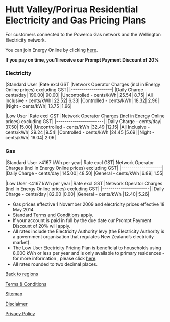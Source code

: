 # Hutt Valley/Porirua Residential Electricity and Gas Pricing Plans
 

For customers connected to the Powerco Gas network and the Wellington Electricity network.


You can join Energy Online by clicking [here](http://www.energyonline.co.nz/Default.aspx?tabid=98).

**If you pay on time, you'll receive our Prompt Payment Discount of 20%**


### Electricity
|Standard User	|Rate excl GST	|Network Operator Charges (incl in Energy Online prices) excluding GST|
|--------------------|
|Daily Charge - cents/day|	190.00|	90.00|
|Uncontrolled - cents/kWh|	25.54|	8.75|
|All Inclusive - cents/kWh|	22.52|	6.33|
|Controlled - cents/kWh|	18.32|	2.96|
|Night - cents/kWh|	13.75	|1.96|
 

|Low User	|Rate excl GST	|Network Operator Charges (incl in Energy Online prices) excluding GST|
|-----------------------|
|Daily Charge - cents/day|	37.50|	15.00|
|Uncontrolled - cents/kWh	|32.49	|12.15|
|All Inclusive - cents/kWh|	29.24	|9.54|
|Controlled - cents/kWh	|24.45	|5.69|
|Night - cents/kWh|	16.04|	2.06|


### Gas
|Standard User >4167 kWh per year|	Rate excl GST|	Network Operator Charges (incl in Energy Online prices) excluding GST|
|--------------------|
|Daily Charge - cents/day|	145.00|	48.50|
|General - cents/kWh	|6.89|	1.55|
 

|Low User <4167 kWh per year|	Rate excl GST	|Network Operator Charges (incl in Energy Online prices) excluding GST|
|-----------------------|
|Daily Charge - cents/day	|82.00	|0.00|
|General - cents/kWh	|12.40|	5.26|

- Gas prices effective 1 November 2009 and electricity prices effective 18 May 2014.
- Standard [Terms and Conditions](http://www.energyonline.co.nz/terms) apply.
- If your account is paid in full by the due date our Prompt Payment Discount of 20% will apply.
- All rates include the Electricity Authority levy (the Electricity Authority is a government organisation that regulates New Zealand’s electricity market).
- The Low User Electricity Pricing Plan is beneficial to households using 8,000 kWh or less per year and is only available to primary residences - for more information , please click [here](http://www.energyonline.co.nz/Default.aspx?tabid=148).
- All rates rounded to two decimal places.

[Back to regions](http://www.energyonline.co.nz/residential/pricing_plans/electricity_and_gas_pricing_plans)

[Terms & Conditions](http://www.energyonline.co.nz/terms)

[Sitemap](http://www.energyonline.co.nz/home/site_map)

[Disclaimer](http://www.energyonline.co.nz/home/site_map/disclaimer)

[Privacy Policy](http://www.energyonline.co.nz/home/site_map/privacy_policy)
